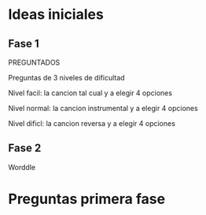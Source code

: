 # Ideas iniciales
## Fase 1
PREGUNTADOS

Preguntas de 3 niveles de dificultad 


Nivel facil: la cancion tal cual y a elegir 4 opciones

Nivel normal: la cancion instrumental y a elegir 4 opciones

Nivel dificl: la cancion reversa y a elegir 4 opciones

## Fase 2
Worddle

# Preguntas primera fase
